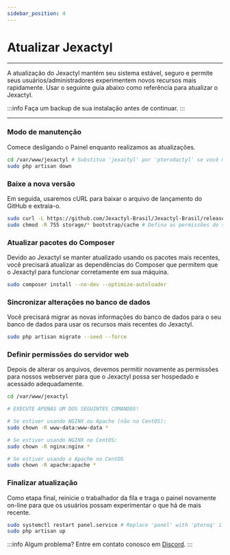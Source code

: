 ```yaml
---
sidebar_position: 4
---
```


# Atualizar Jexactyl

***

A atualização do Jexactyl mantém seu sistema estável, seguro e permite
seus usuários/administradores experimentem novos recursos mais rapidamente. Usar
o seguinte guia abaixo como referência para atualizar o Jexactyl.

:::info
Faça um backup de sua instalação antes de continuar.
:::
***

### Modo de manutenção

Comece desligando o Painel enquanto realizamos as atualizações.

```bash
cd /var/www/jexactyl # Substitua 'jexactyl' por 'pterodactyl' se você migrou
sudo php artisan down
```

### Baixe a nova versão

Em seguida, usaremos cURL para baixar o arquivo de lançamento do GitHub
e extraia-o.

```bash
sudo curl -L https://github.com/Jexactyl-Brasil/Jexactyl-Brasil/releases/latest/download/panel.tar.gz | sudo tar -xzv
sudo chmod -R 755 storage/* bootstrap/cache # Defina as permissões do servidor corretamente
```

### Atualizar pacotes do Composer

Devido ao Jexactyl se manter atualizado usando os pacotes mais recentes, você
precisará atualizar as dependências do Composer que permitem que o Jexactyl
para funcionar corretamente em sua máquina.

```bash
sudo composer install --no-dev --optimize-autoloader
```

### Sincronizar alterações no banco de dados

Você precisará migrar as novas informações do banco de dados para o seu
banco de dados para usar os recursos mais recentes do Jexactyl.

```bash
sudo php artisan migrate --seed --force
```

### Definir permissões do servidor web

Depois de alterar os arquivos, devemos permitir novamente as permissões para nossos
webserver para que o Jexactyl possa ser hospedado e acessado adequadamente.

```bash
cd /var/www/jexactyl

# EXECUTE APENAS UM DOS SEGUINTES COMANDOS!

# Se estiver usando NGINX ou Apache (não no CentOS):
sudo chown -R www-data:www-data *

# Se estiver usando NGINX no CentOS:
sudo chown -R nginx:nginx *

# Se estiver usando o Apache no CentOS
sudo chown -R apache:apache *
```

### Finalizar atualização

Como etapa final, reinicie o trabalhador da fila e traga o painel
novamente on-line para que os usuários possam experimentar o que há de mais recente.

```bash
sudo systemctl restart panel.service # Replace 'panel' with 'pteroq' if you have migrated
sudo php artisan up
```

:::info
Algum problema? Entre em contato conosco em [Discord](https://discord.gg/8r7n7mU33R).
:::

